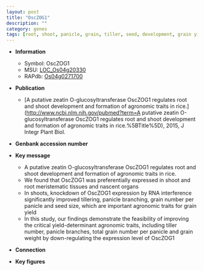 ```yaml
---
layout: post
title: "OscZOG1"
description: ""
category: genes
tags: [root, shoot, panicle, grain, tiller, seed, development, grain yield, grain number, yield, seed size, tiller number, grain weight, root meristem]
---
```


* **Information**  
    + Symbol: OscZOG1  
    + MSU: [LOC_Os04g20330](http://rice.plantbiology.msu.edu/cgi-bin/ORF_infopage.cgi?orf=LOC_Os04g20330)  
    + RAPdb: [Os04g0271700](http://rapdb.dna.affrc.go.jp/viewer/gbrowse_details/irgsp1?name=Os04g0271700)  

* **Publication**  
    + [A putative zeatin O-glucosyltransferase OscZOG1 regulates root and shoot development and formation of agronomic traits in rice.](http://www.ncbi.nlm.nih.gov/pubmed?term=A putative zeatin O-glucosyltransferase OscZOG1 regulates root and shoot development and formation of agronomic traits in rice.%5BTitle%5D), 2015, J Integr Plant Biol.

* **Genbank accession number**  

* **Key message**  
    + A putative zeatin O-glucosyltransferase OscZOG1 regulates root and shoot development and formation of agronomic traits in rice.
    + We found that OscZOG1 was preferentially expressed in shoot and root meristematic tissues and nascent organs
    + In shoots, knockdown of OscZOG1 expression by RNA interference significantly improved tillering, panicle branching, grain number per panicle and seed size, which are important agronomic traits for grain yield
    + In this study, our findings demonstrate the feasibility of improving the critical yield-determinant agronomic traits, including tiller number, panicle branches, total grain number per panicle and grain weight by down-regulating the expression level of OscZOG1

* **Connection**  

* **Key figures**  


